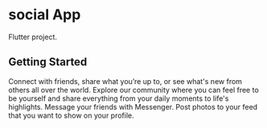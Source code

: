 # social App

 Flutter project.

## Getting Started

Connect with friends, share what you’re up to, or see what's new from others all over the world.
Explore our community where you can feel free to be yourself 
and share everything from your daily moments to life's highlights.
Message your friends with Messenger.
Post photos to your feed that you want to show on your profile.
